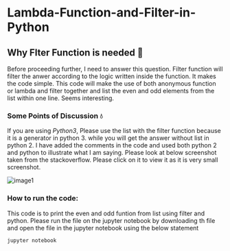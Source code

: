 # Lambda-Function-and-Filter-in-Python
## Why Flter Function is needed :eyes:
Before proceeding further, I need to answer this question. Filter function will filter the anwer according to the logic written inside the function. It makes the code simple. This code will make the use of both anonymous function or lambda and filter together and list the even and odd elements from the list within one line. Seems interesting.
### Some Points of Discussion :droplet:
If you are using *Python3*, Please use the list with the filter function because it is a generator in python 3. while you will get the answer without list in python 2. I have added the comments in the code and used both python 2 and python to illustrate what I am saying. 
Please look at below screenshot taken from the stackoverflow. Please click on it to view it as it is very small screenshot.

![image1](https://user-images.githubusercontent.com/35392729/43578705-350db33a-966d-11e8-81cf-5a63e6056498.png)

### How to run the code:
This code is to print the even and odd funtion from list using filter and python. Please run the file on the jupyter notebook by downloading th file and open the file in the jupyter notebook using the below statement
```
jupyter notebook
```



